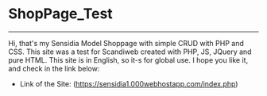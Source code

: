 # ShopPage_Test
-------
Hi, that's my Sensidia Model Shoppage with simple CRUD with PHP and CSS. This site was a test for Scandiweb created with PHP, JS, JQuery and pure HTML.
This site is in English, so it-s for global use. 
I hope you like it, and check in the link below:
- Link of the Site: (https://sensidia1.000webhostapp.com/index.php)

